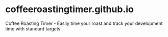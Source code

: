 # coffeeroastingtimer.github.io
Coffee Roasting Timer - Easily time your roast and track your development time with standard targets.
